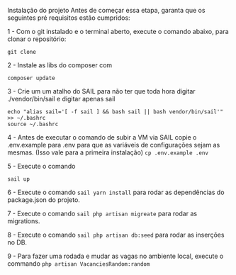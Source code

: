 Instalação do projeto
Antes de começar essa etapa, garanta que os seguintes pré requisitos estão cumpridos:


1 - Com o git instalado e o terminal aberto, execute o comando abaixo, para clonar o repositório: 
``` 
git clone 
```

2 - Instale as libs do composer com 
``` 
composer update
```

3 - Crie um um atalho do SAIL para não ter que toda hora digitar ./vendor/bin/sail e digitar apenas sail
``` 
echo "alias sail='[ -f sail ] && bash sail || bash vendor/bin/sail'" >> ~/.bashrc
source ~/.bashrc 
```


4 - Antes de executar o comando de subir a VM via SAIL copie o .env.example para .env para que as variáveis de configurações sejam as mesmas. (Isso vale para a primeira instalação)
``` cp .env.example .env ```


5 - Execute o comando 
``` 
sail up
```


6 - Execute o comando ``` sail yarn install ``` para rodar as dependências do package.json do projeto.

7 - Execute o comando ``` sail php artisan migreate ``` para rodar as migrations.

8 - Execute o comando ``` sail php artisan db:seed ``` para rodar as inserções no DB.

9 - Para fazer uma rodada e mudar as vagas no ambiente local, execute o commando ``` php artisan VacanciesRandom:random ```
